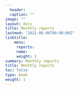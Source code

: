 ```yaml
---
  header:
  caption: ""
image: ""
layout: docs
title: Monthly reports
lastmod: "2021-08-06T00:00:00Z"
linktitle: 
 	menu:
 	 reports:
 	 name: 
 	 weight: 1
summary: Monthly reports
title: Monthly reports
toc: false
type: book
weight: 1
---
```


 
